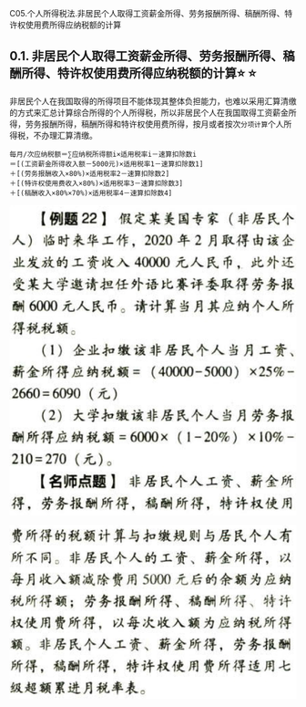 C05.个人所得税法.非居民个人取得工资薪金所得、劳务报酬所得、稿酬所得、特许权使用费所得应纳税额的计算

## 0.1. 非居民个人取得工资薪金所得、劳务报酬所得、稿酬所得、特许权使用费所得应纳税额的计算:star: :star: 

非居民个人在我国取得的所得项目不能体现其整体负担能力，也难以采用汇算清缴的方式来汇总计算综合所得的个人所得税，所以非居民个人在我国取得工资薪金所得，劳务报酬所得，稿酬所得和特许权使用费所得，按月或者按次`分项计算`个人所得税，不办理汇算清缴。

```
每月/次应纳税额＝∑应纳税所得额i×适用税率i－速算扣除数i
＝[(工资薪金所得收入额－5000元)×适用税率1－速算扣除数1]
＋[(劳务报酬收入×80%)×适用税率2－速算扣除数2]
＋[(特许权使用费收入×80%)×适用税率3－速算扣除数3]
＋[(稿酬收入×80%×70%)×适用税率4－速算扣除数4]
```
![](media/6a5c376142577aa4c1f61615639b94f0.png)

![](media/4730fcbbb4767a24506ff5050fe89642.png)
